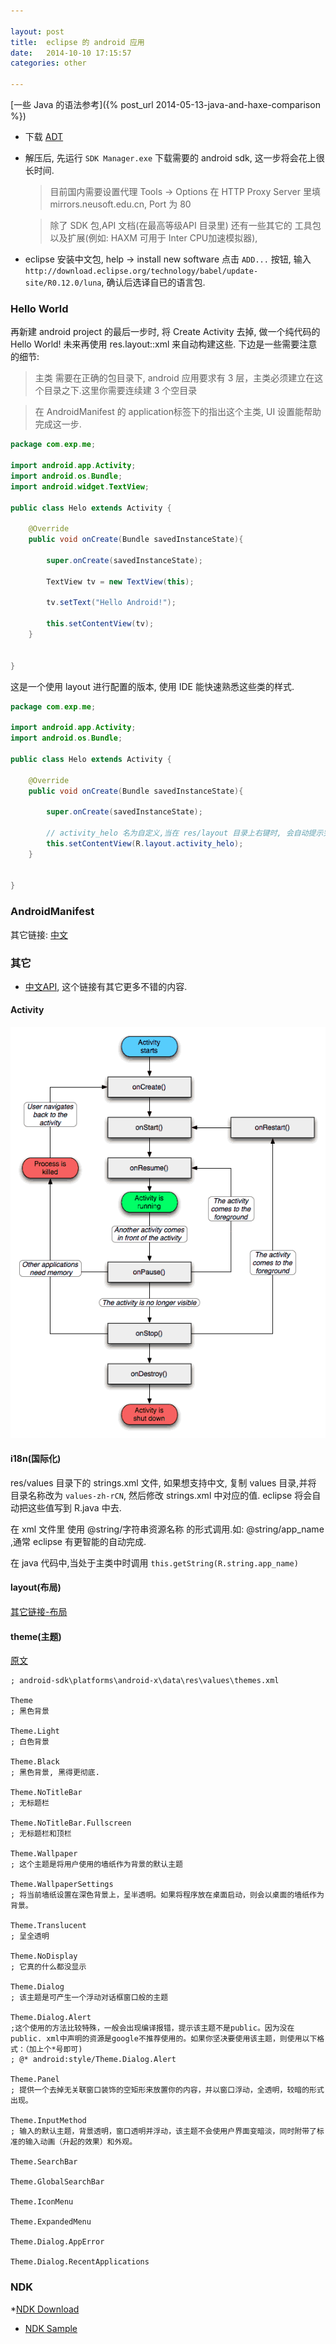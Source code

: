 ```yaml
---

layout: post
title:  eclipse 的 android 应用
date:   2014-10-10 17:15:57
categories: other

---
```


[一些 Java 的语法参考]({% post_url 2014-05-13-java-and-haxe-comparison %})

 * 下载 [ADT](http://developer.android.com/sdk/index.html)

 * 解压后, 先运行 `SDK Manager.exe` 下载需要的 android sdk, 这一步将会花上很长时间.

	> 目前国内需要设置代理 Tools -> Options 在 HTTP Proxy Server 里填 mirrors.neusoft.edu.cn, Port 为 80

	> 除了 SDK 包,API 文档(在最高等级API 目录里) 还有一些其它的 工具包以及扩展(例如: HAXM 可用于 Inter CPU加速模拟器),

 * eclipse 安装中文包, help -> install new software 点击 `ADD...` 按钮, 输入 `http://download.eclipse.org/technology/babel/update-site/R0.12.0/luna`, 确认后选译自已的语言包.

<!-- more -->



### Hello World

再新建 android project 的最后一步时, 将 Create Activity 去掉, 做一个纯代码的 Hello World! 未来再使用 res.layout::xml 来自动构建这些. 下边是一些需要注意的细节:

 > 主类 需要在正确的包目录下, android 应用要求有 3 层，主类必须建立在这个目录之下.这里你需要连续建 3 个空目录

 > 在 AndroidManifest 的 application标签下的指出这个主类, UI 设置能帮助完成这一步.


```java
package com.exp.me;

import android.app.Activity;
import android.os.Bundle;
import android.widget.TextView;

public class Helo extends Activity {
	
	@Override
	public void onCreate(Bundle savedInstanceState){
		
		super.onCreate(savedInstanceState);

		TextView tv = new TextView(this);
		
		tv.setText("Hello Android!");
		
		this.setContentView(tv);
	}

	
}
```

这是一个使用 layout 进行配置的版本, 使用 IDE 能快速熟悉这些类的样式.

```java
package com.exp.me;

import android.app.Activity;
import android.os.Bundle;

public class Helo extends Activity {
	
	@Override
	public void onCreate(Bundle savedInstanceState){
		
		super.onCreate(savedInstanceState);
		
		// activity_helo 名为自定义,当在 res/layout 目录上右键时, 会自动提示完成这些
		this.setContentView(R.layout.activity_helo);　 
	}

	
}

```




### AndroidManifest


其它链接: [中文](http://wiki.eoeandroid.com/Android_Manifest)





### 其它

 * [中文API](http://androidbox.sinaapp.com/), 这个链接有其它更多不错的内容. 

#### Activity

![activity.png](/assets/img/android-activity.png)

#### i18n(国际化)

res/values 目录下的 strings.xml 文件, 如果想支持中文, 复制 values 目录,并将 目录名称改为 `values-zh-rCN`, 然后修改 strings.xml 中对应的值. eclipse 将会自动把这些值写到 R.java 中去. 

在 xml 文件里 使用 @string/字符串资源名称 的形式调用.如: @string/app_name ,通常 eclipse 有更智能的自动完成.

在 java 代码中,当处于主类中时调用 `this.getString(R.string.app_name)`


#### layout(布局)

[其它链接-布局](http://www.cnblogs.com/cxcco/archive/2011/12/09/2282701.html)

#### theme(主题)

[原文](http://tieba.baidu.com/p/2029729690)



```
; android-sdk\platforms\android-x\data\res\values\themes.xml

Theme
; 黑色背景

Theme.Light
; 白色背景

Theme.Black
; 黑色背景, 黑得更彻底. 

Theme.NoTitleBar
; 无标题栏

Theme.NoTitleBar.Fullscreen
; 无标题栏和顶栏

Theme.Wallpaper
; 这个主题是将用户使用的墙纸作为背景的默认主题

Theme.WallpaperSettings
; 将当前墙纸设置在深色背景上，呈半透明。如果将程序放在桌面启动，则会以桌面的墙纸作为背景。

Theme.Translucent
; 呈全透明

Theme.NoDisplay
; 它真的什么都没显示

Theme.Dialog
; 该主题是可产生一个浮动对话框窗口般的主题

Theme.Dialog.Alert
;这个使用的方法比较特殊，一般会出现编译报错，提示该主题不是public。因为没在public. xml中声明的资源是google不推荐使用的。如果你坚决要使用该主题，则使用以下格式：（加上个*号即可)
; @* android:style/Theme.Dialog.Alert

Theme.Panel
; 提供一个去掉无关联窗口装饰的空矩形来放置你的内容，并以窗口浮动，全透明，较暗的形式出现。

Theme.InputMethod
; 输入的默认主题，背景透明，窗口透明并浮动，该主题不会使用户界面变暗淡，同时附带了标准的输入动画（升起的效果）和外观。

Theme.SearchBar

Theme.GlobalSearchBar

Theme.IconMenu

Theme.ExpandedMenu

Theme.Dialog.AppError

Theme.Dialog.RecentApplications
```


### NDK

 *[NDK Download ](https://developer.android.com/ndk/downloads/index.html#download)

 * [NDK Sample](https://github.com/googlesamples/android-ndk)

<br />